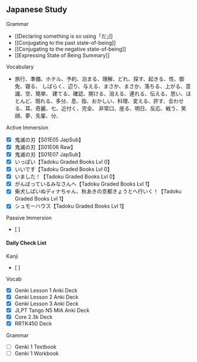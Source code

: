 ## Japanese Study

Grammar
- [[Declaring something is so using「だ」]]
- [[Conjugating to the past state-of-being]]
- [[Conjugating to the negative state-of-being]]
- [[Expressing State of Being Summary]]

Vocabulary
- 旅行、準備、ホテル、予約、泊まる、理解、どれ、探す、起きる、性、御免、寝る、 しばらく、辺り、与える、まさか、まさか、落ちる、上がる、意識、空、簡単、 建てる、確認、開ける、消える、連れる、伝える、思い、ほとんど、現れる、多分、息、指、おかしい、料理、変える、許す、合わせる、耳、奇麗、七、近付く、完全、 非常口、座る、明日、反応、戦う、笑顔、夢、先輩、分、

Active Immersion
- [x] 鬼滅の刃【S01E05 JapSub】
- [x] 鬼滅の刃【S01E06 Raw】
- [x] 鬼滅の刃【S01E07 JapSub】
- [x] いっぱい【Tadoku Graded Books Lvl 0】
- [x] いいです【Tadoku Graded Books Lvl 0】
- [x] いました！【Tadoku Graded Books Lvl 0】
- [x] がんばっているみなさんへ【Tadoku Graded Books Lvl 1】
- [x] 柴犬しばいぬディナちゃん、秋あきの京都きょうとへ行いく！【Tadoku Graded Books Lvl 1】
- [x] シュモーハウス【Tadoku Graded Books Lvl 1】

Passive Immersion
- [ ] 

#### Daily Check List
Kanji
- [ ] 

Vocab
- [x] Genki Lesson 1 Anki Deck
- [x] Genki Lesson 2 Anki Deck
- [x] Genki Lesson 3 Anki Deck
- [x] JLPT Tango N5 MIA Anki Deck
- [x] Core 2.3k Deck
- [x] RRTK450 Deck

Grammar
- [ ] Genki 1 Textbook
- [ ] Genki 1 Workbook
